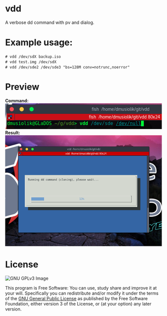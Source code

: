 # vdd
A verbose dd command with pv and dialog.

# Example usage:
`# vdd /dev/sdX backup.iso` <br>
`# vdd test.img /dev/sdX` <br>
`# vdd /dev/sde2 /dev/sde3 "bs=128M conv=notrunc,noerror"` <br>

# Preview
<b>Command:</b> <br>
![LogShred](pic0.png?raw=true "Command") <br>
<b>Result:</b> <br>
![LogShred](pic1.png?raw=true "Result")

# License
![GNU GPLv3 Image](https://www.gnu.org/graphics/gplv3-127x51.png)

This program is Free Software: You can use, study share and improve it at your
will. Specifically you can redistribute and/or modify it under the terms of the
[GNU General Public License](https://www.gnu.org/licenses/gpl.html) as
published by the Free Software Foundation, either version 3 of the License, or
(at your option) any later version.
